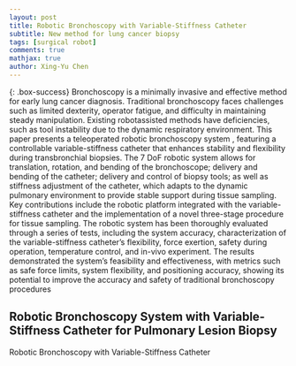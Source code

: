 ```yaml
---
layout: post
title: Robotic Bronchoscopy with Variable-Stiffness Catheter 
subtitle: New method for lung cancer biopsy
tags: [surgical robot]
comments: true
mathjax: true
author: Xing-Yu Chen
---
```


{: .box-success} Bronchoscopy is a minimally invasive and effective method for early lung cancer diagnosis. Traditional bronchoscopy faces challenges such as limited dexterity, operator fatigue, and difficulty in maintaining steady manipulation. Existing robotassisted methods have deficiencies, such as tool instability due to the dynamic respiratory environment. This paper presents a teleoperated robotic bronchoscopy system , featuring a controllable variable-stiffness catheter that enhances stability and flexibility during transbronchial biopsies. The 7 DoF robotic system allows for translation, rotation, and bending of the bronchoscope; delivery and bending of the catheter; delivery and control of biopsy tools; as well as stiffness adjustment of the catheter, which adapts to the dynamic pulmonary environment to provide stable support during tissue sampling. Key contributions include the robotic platform integrated with the variable-stiffness catheter and the implementation of a novel three-stage procedure for tissue sampling. The robotic system has been thoroughly evaluated through a series of tests, including the system accuracy, characterization of the variable-stiffness catheter’s flexibility, force exertion, safety during operation, temperature control, and in-vivo experiment. The results demonstrated the system’s feasibility and effectiveness, with metrics such as safe force limits, system flexibility, and positioning accuracy, showing its potential to improve the accuracy and safety of traditional bronchoscopy procedures

## Robotic Bronchoscopy System with Variable-Stiffness Catheter for Pulmonary Lesion Biopsy



Robotic Bronchoscopy with Variable-Stiffness Catheter 